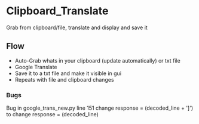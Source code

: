 # Clipboard_Translate
Grab from clipboard/file, translate and display and save it

## Flow
- Auto-Grab whats in your clipboard (update automatically) or txt file
- Google Translate
- Save it to a txt file and make it visible in gui
- Repeats with file and clipboard changes

### Bugs
Bug in google_trans_new.py line 151
change  response = (decoded_line + ']') to change  response = (decoded_line)
